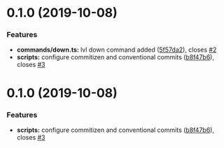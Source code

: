 # 0.1.0 (2019-10-08)

### Features

- **commands/down.ts:** lvl down command added ([5f57da2](https://github.com/badassery/laravel-up/commit/5f57da2)), closes [#2](https://github.com/badassery/laravel-up/issues/2)
- **scripts:** configure commitizen and conventional commits ([b8f47b6](https://github.com/badassery/laravel-up/commit/b8f47b6)), closes [#3](https://github.com/badassery/laravel-up/issues/3)

# 0.1.0 (2019-10-08)

### Features

- **scripts:** configure commitizen and conventional commits ([b8f47b6](https://github.com/badassery/laravel-up/commit/b8f47b6)), closes [#3](https://github.com/badassery/laravel-up/issues/3)
